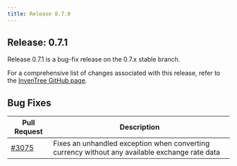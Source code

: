 ```yaml
---
title: Release 0.7.0
---
```


## Release: 0.7.1

Release 0.7.1 is a bug-fix release on the 0.7.x stable branch.

For a comprehensive list of changes associated with this release, refer to the [InvenTree GitHub page](https://github.com/inventree/InvenTree/milestone/19).

## Bug Fixes

| Pull Request | Description |
| --- | --- |
| [#3075](https://github.com/inventree/InvenTree/pull/3075) | Fixes an unhandled exception when converting currency without any available exchange rate data |